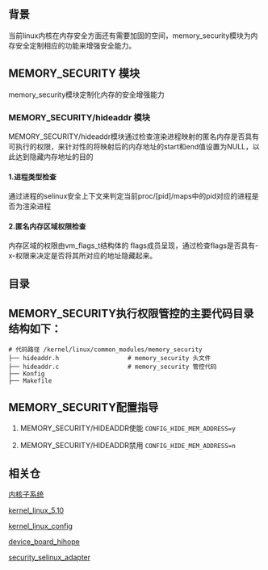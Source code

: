 ## 背景

当前linux内核在内存安全方面还有需要加固的空间，memory_security模块为内存安全定制相应的功能来增强安全能力。

## MEMORY_SECURITY 模块

memory_security模块定制化内存的安全增强能力

### MEMORY_SECURITY/hideaddr 模块

MEMORY_SECURITY/hideaddr模块通过检查渲染进程映射的匿名内存是否具有可执行的权限，来针对性的将映射后的内存地址的start和end值设置为NULL，以此达到隐藏内存地址的目的

#### 1.进程类型检查

通过进程的selinux安全上下文来判定当前proc/[pid]/maps中的pid对应的进程是否为渲染进程

#### 2.匿名内存区域权限检查

内存区域的权限由vm_flags_t结构体的 flags成员呈现，通过检查flags是否具有-x-权限来决定是否将其所对应的地址隐藏起来。

## 目录

## MEMORY_SECURITY执行权限管控的主要代码目录结构如下：

```
# 代码路径 /kernel/linux/common_modules/memory_security
├── hideaddr.h                   # memory_security 头文件
├── hideaddr.c                   # memory_security 管控代码
├── Konfig
├── Makefile
```

## MEMORY_SECURITY配置指导

1. MEMORY_SECURITY/HIDEADDR使能
   `CONFIG_HIDE_MEM_ADDRESS=y`

2. MEMORY_SECURITY/HIDEADDR禁用
   `CONFIG_HIDE_MEM_ADDRESS=n`

## 相关仓

[内核子系统](https://gitee.com/openharmony/docs/blob/master/zh-cn/readme/%E5%86%85%E6%A0%B8%E5%AD%90%E7%B3%BB%E7%BB%9F.md)

[kernel_linux_5.10](https://gitee.com/openharmony/kernel_linux_5.10)

[kernel_linux_config](https://gitee.com/openharmony/kernel_linux_config)

[device_board_hihope](https://gitee.com/openharmony/device_board_hihope)

[security_selinux_adapter](https://gitee.com/openharmony/security_selinux_adapter)
